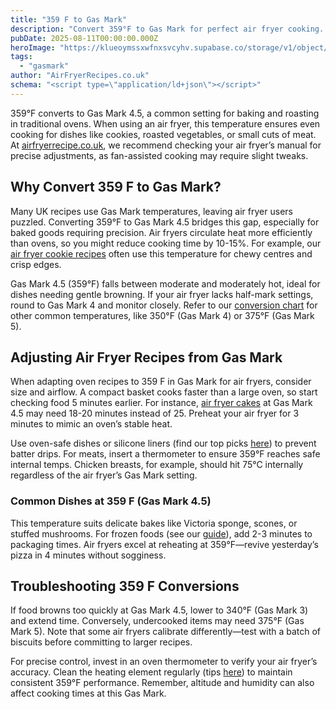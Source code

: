 ```yaml
---
title: "359 F to Gas Mark"
description: "Convert 359°F to Gas Mark for perfect air fryer cooking. Includes UK oven conversions, baking tips, and temperature charts for flawless results."
pubDate: 2025-08-11T00:00:00.000Z
heroImage: "https://klueoymssxwfnxsvcyhv.supabase.co/storage/v1/object/public/md/359-f-to-gas-mark-0e20bdc2.png"
tags:
  - "gasmark"
author: "AirFryerRecipes.co.uk"
schema: "<script type=\"application/ld+json\"></script>"
---
```


<p>359°F converts to Gas Mark 4.5, a common setting for baking and roasting in traditional ovens. When using an air fryer, this temperature ensures even cooking for dishes like cookies, roasted vegetables, or small cuts of meat. At <a href=https://www.airfryerrecipe.co.uk>airfryerrecipe.co.uk</a>, we recommend checking your air fryer’s manual for precise adjustments, as fan-assisted cooking may require slight tweaks.</p>

<h2>Why Convert 359 F to Gas Mark?</h2>
<p>Many UK recipes use Gas Mark temperatures, leaving air fryer users puzzled. Converting 359°F to Gas Mark 4.5 bridges this gap, especially for baked goods requiring precision. Air fryers circulate heat more efficiently than ovens, so you might reduce cooking time by 10-15%. For example, our <a href=https://www.airfryerrecipe.co.uk/recipes>air fryer cookie recipes</a> often use this temperature for chewy centres and crisp edges.</p>
<p>Gas Mark 4.5 (359°F) falls between moderate and moderately hot, ideal for dishes needing gentle browning. If your air fryer lacks half-mark settings, round to Gas Mark 4 and monitor closely. Refer to our <a href=https://www.airfryerrecipe.co.uk/air-fryer-conversion-chart>conversion chart</a> for other common temperatures, like 350°F (Gas Mark 4) or 375°F (Gas Mark 5).</p>

<h2>Adjusting Air Fryer Recipes from Gas Mark</h2>
<p>When adapting oven recipes to 359 F in Gas Mark for air fryers, consider size and airflow. A compact basket cooks faster than a large oven, so start checking food 5 minutes earlier. For instance, <a href=https://www.airfryerrecipe.co.uk/recipe-category/cakes>air fryer cakes</a> at Gas Mark 4.5 may need 18-20 minutes instead of 25. Preheat your air fryer for 3 minutes to mimic an oven’s stable heat.</p>
<p>Use oven-safe dishes or silicone liners (find our top picks <a href=https://www.airfryerrecipe.co.uk/air-fryer-cleaner>here</a>) to prevent batter drips. For meats, insert a thermometer to ensure 359°F reaches safe internal temps. Chicken breasts, for example, should hit 75°C internally regardless of the air fryer’s Gas Mark setting.</p>

<h3>Common Dishes at 359 F (Gas Mark 4.5)</h3>
<p>This temperature suits delicate bakes like Victoria sponge, scones, or stuffed mushrooms. For frozen foods (see our <a href=https://www.airfryerrecipe.co.uk/recipe-category/frozen-foods>guide</a>), add 2-3 minutes to packaging times. Air fryers excel at reheating at 359°F—revive yesterday’s pizza in 4 minutes without sogginess.</p>

<h2>Troubleshooting 359 F Conversions</h2>
<p>If food browns too quickly at Gas Mark 4.5, lower to 340°F (Gas Mark 3) and extend time. Conversely, undercooked items may need 375°F (Gas Mark 5). Note that some air fryers calibrate differently—test with a batch of biscuits before committing to larger recipes.</p>
<p>For precise control, invest in an oven thermometer to verify your air fryer’s accuracy. Clean the heating element regularly (tips <a href=https://www.airfryerrecipe.co.uk/air-fryer-cleaner>here</a>) to maintain consistent 359°F performance. Remember, altitude and humidity can also affect cooking times at this Gas Mark.</p>